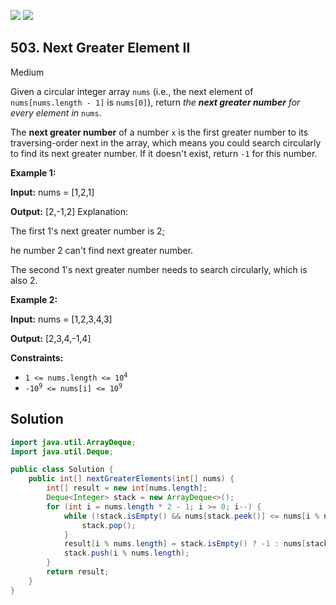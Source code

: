 [![](https://img.shields.io/github/stars/javadev/LeetCode-in-Java?label=Stars&style=flat-square)](https://github.com/javadev/LeetCode-in-Java)
[![](https://img.shields.io/github/forks/javadev/LeetCode-in-Java?label=Fork%20me%20on%20GitHub%20&style=flat-square)](https://github.com/javadev/LeetCode-in-Java/fork)

## 503\. Next Greater Element II

Medium

Given a circular integer array `nums` (i.e., the next element of `nums[nums.length - 1]` is `nums[0]`), return _the **next greater number** for every element in_ `nums`.

The **next greater number** of a number `x` is the first greater number to its traversing-order next in the array, which means you could search circularly to find its next greater number. If it doesn't exist, return `-1` for this number.

**Example 1:**

**Input:** nums = [1,2,1]

**Output:** [2,-1,2] Explanation: 

The first 1's next greater number is 2; 

he number 2 can't find next greater number. 

The second 1's next greater number needs to search circularly, which is also 2.

**Example 2:**

**Input:** nums = [1,2,3,4,3]

**Output:** [2,3,4,-1,4]

**Constraints:**

*   <code>1 <= nums.length <= 10<sup>4</sup></code>
*   <code>-10<sup>9</sup> <= nums[i] <= 10<sup>9</sup></code>

## Solution

```java
import java.util.ArrayDeque;
import java.util.Deque;

public class Solution {
    public int[] nextGreaterElements(int[] nums) {
        int[] result = new int[nums.length];
        Deque<Integer> stack = new ArrayDeque<>();
        for (int i = nums.length * 2 - 1; i >= 0; i--) {
            while (!stack.isEmpty() && nums[stack.peek()] <= nums[i % nums.length]) {
                stack.pop();
            }
            result[i % nums.length] = stack.isEmpty() ? -1 : nums[stack.peek()];
            stack.push(i % nums.length);
        }
        return result;
    }
}
```
